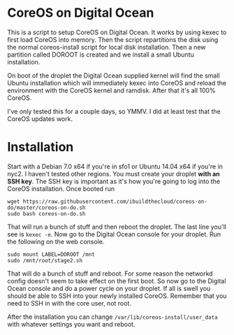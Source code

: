 CoreOS on Digital Ocean
=======================

This is a script to setup CoreOS on Digital Ocean.  It works by using kexec to
first load CoreOS into memory.  Then the script repartitions the disk using the
normal coreos-install script for local disk installation.  Then a new partition
called DOROOT is created and we install a small Ubuntu installation.

On boot of the droplet the Digital Ocean supplied kernel will find the small
Ubuntu installation which will immediately kexec into CoreOS and reload the
environment with the CoreOS kernel and ramdisk.  After that it's all 100%
CoreOS.

I've only tested this for a couple days, so YMMV.  I did at least test that the
CoreOS updates work.

Installation
============

Start with a Debian 7.0 x64 if you're in sfo1 or Ubuntu 14.04 x64 if you're in nyc2.
I haven't tested other regions.  You must create your droplet **with an SSH key**.
The SSH key is important as it's how you're going to log into the CoreOS installation.
Once booted run

    wget https://raw.githubusercontent.com/ibuildthecloud/coreos-on-do/master/coreos-on-do.sh
    sudo bash coreos-on-do.sh

That will run a bunch of stuff and then reboot the droplet.  The last line
you'll see is `kexec -e`.  Now go to the Digital Ocean console for your
droplet.  Run the following on the web console.

    sudo mount LABEL=DOROOT /mnt
    sudo /mnt/root/stage2.sh

That will do a bunch of stuff and reboot.  For some reason the networkd config
doesn't seem to take effect on the first boot.  So now go to the Digital Ocean
console and do a power cycle on your droplet.  If all is swell you should be
able to SSH into your newly installed CoreOS.  Remember that you need to SSH
in with the core user, not root.

After the installation you can change `/var/lib/coreos-install/user_data` with
whatever settings you want and reboot.
